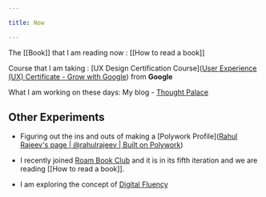```yaml
---

title: Now

---
```


  

The [[Book]] that I am reading now : [[How to read a book]]

  

Course that I am taking : [UX Design Certification Course]([User Experience (UX) Certificate - Grow with Google](https://grow.google/uxdesign/#?modal_active=none)) from **Google**

  

What I am working on these days: My blog - [Thought Palace](https://blog.rahulrajeev.net)

  

## Other Experiments

- Figuring out the ins and outs of making a [Polywork Profile]([Rahul Rajeev's page | @rahulrajeev | Built on Polywork](https://updates.rahulrajeev.net/))

- I recently joined [ Roam Book Club]((https://twitter.com/roambookclub?lang=en)) and it is in its fifth iteration and we are reading [[How to read a book]]. 

- I am exploring the concept of [Digital Fluency](https://digitalproductivity.coach/)

  
  
  
  
  